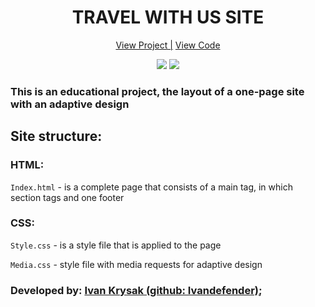 <h1 align="center">TRAVEL WITH US SITE</h1>

<div align="center">
 <a href="https://ivandefender.github.io/Travel-With-Us/">View Project |</a>
 <a href="https://github.com/Ivandefender/Travel-With-Us">View Code</a>
</div>

<p align="center">
<img src="https://img.shields.io/badge/HTML-orange?style=for-the-badge&logo=html&logoColor=orange">
<img src="https://img.shields.io/badge/css-blue?style=for-the-badge&logo=css&logoColor=blue">
</p>

### **This is an educational project, the layout of a one-page site with an adaptive design**

## Site structure:

### HTML:

`Index.html` - is a complete page that consists of a main tag, in which section tags and one footer

### CSS:

`Style.css` - is a style file that is applied to the page

`Media.css` - style file with media requests for adaptive design

### Developed by: [Ivan Krysak (github: Ivandefender)](https://github.com/Ivandefender);
